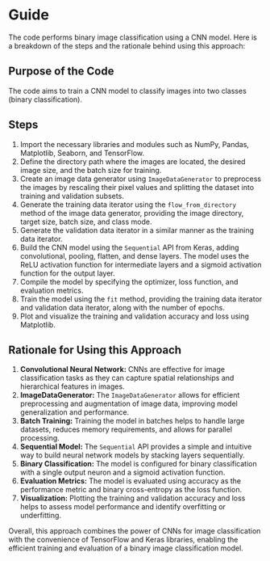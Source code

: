 # Guide

The code performs binary image classification using a CNN model. Here is a breakdown of the steps and the rationale behind using this approach:

## Purpose of the Code

The code aims to train a CNN model to classify images into two classes (binary classification).

## Steps

1. Import the necessary libraries and modules such as NumPy, Pandas, Matplotlib, Seaborn, and TensorFlow.
2. Define the directory path where the images are located, the desired image size, and the batch size for training.
3. Create an image data generator using `ImageDataGenerator` to preprocess the images by rescaling their pixel values and splitting the dataset into training and validation subsets.
4. Generate the training data iterator using the `flow_from_directory` method of the image data generator, providing the image directory, target size, batch size, and class mode.
5. Generate the validation data iterator in a similar manner as the training data iterator.
6. Build the CNN model using the `Sequential` API from Keras, adding convolutional, pooling, flatten, and dense layers. The model uses the ReLU activation function for intermediate layers and a sigmoid activation function for the output layer.
7. Compile the model by specifying the optimizer, loss function, and evaluation metrics.
8. Train the model using the `fit` method, providing the training data iterator and validation data iterator, along with the number of epochs.
9. Plot and visualize the training and validation accuracy and loss using Matplotlib.

## Rationale for Using this Approach

1. **Convolutional Neural Network:** CNNs are effective for image classification tasks as they can capture spatial relationships and hierarchical features in images.
2. **ImageDataGenerator:** The `ImageDataGenerator` allows for efficient preprocessing and augmentation of image data, improving model generalization and performance.
3. **Batch Training:** Training the model in batches helps to handle large datasets, reduces memory requirements, and allows for parallel processing.
4. **Sequential Model:** The `Sequential` API provides a simple and intuitive way to build neural network models by stacking layers sequentially.
5. **Binary Classification:** The model is configured for binary classification with a single output neuron and a sigmoid activation function.
6. **Evaluation Metrics:** The model is evaluated using accuracy as the performance metric and binary cross-entropy as the loss function.
7. **Visualization:** Plotting the training and validation accuracy and loss helps to assess model performance and identify overfitting or underfitting.

Overall, this approach combines the power of CNNs for image classification with the convenience of TensorFlow and Keras libraries, enabling the efficient training and evaluation of a binary image classification model.
